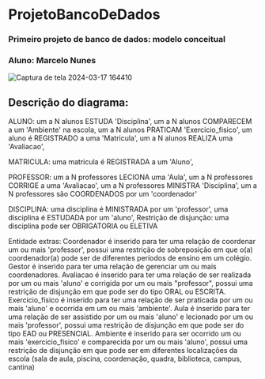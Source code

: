 # ProjetoBancoDeDados
### Primeiro projeto de banco de dados: modelo conceitual
### Aluno: Marcelo Nunes
![Captura de tela 2024-03-17 164410](https://github.com/marcelopetroni/ProjetoBancoDeDados/assets/105806830/b218bf22-5f6c-4c5c-b7c5-d0911ac81628)


## Descrição do diagrama:

ALUNO:
um a N alunos ESTUDA 'Disciplina',
um a N alunos COMPARECEM a um 'Ambiente' na escola,
um a N alunos PRATICAM 'Exercicio_fisico',
um aluno é REGISTRADO a uma 'Matricula',
um a N alunos REALIZA uma 'Avaliacao',

MATRICULA:
uma matricula é REGISTRADA a um 'Aluno',

PROFESSOR:
um a N professores LECIONA uma 'Aula',
um a N professores CORRIGE a uma 'Avaliacao',
um a N professores MINISTRA 'Disciplina',
um a N professores são COORDENADOS por um 'coordenador'

DISCIPLINA:
uma disciplina é MINISTRADA por um 'professor',
uma disciplina é ESTUDADA por um 'aluno',
Restrição de disjunção: uma disciplina pode ser OBRIGATORIA ou ELETIVA

Entidade extras:
Coordenador é inserido para ter uma relação de coordenar um ou mais 'professor', possui uma restrição de sobreposição em que o(a) coordenador(a) pode ser de diferentes períodos de ensino em um colégio.
Gestor é inserido para ter uma relação de gerenciar um ou mais coordenadores.
Avaliacao é inserido para ter uma relação de ser realizada por um ou mais 'aluno' e corrigida por um ou mais "professor", possui uma restrição de disjunção em que pode ser do tipo ORAL ou ESCRITA.
Exercicio_fisico é inserido para ter uma relação de ser praticada por um ou mais 'aluno' e ocorrida em um ou mais 'ambiente'.
Aula é inserido para ter uma relação de ser assistido por um ou mais 'aluno' e lecionado por um ou mais 'professor', possui uma restrição de disjunção em que pode ser do tipo EAD ou PRESENCIAL.
Ambiente é inserido para ser ocorrido um ou mais 'exercicio_fisico' e comparecida por um ou mais 'aluno', possui uma restrição de disjunção em que pode ser em diferentes localizações da escola (sala de aula, piscina, coordenação, quadra, biblioteca, campus, cantina)
